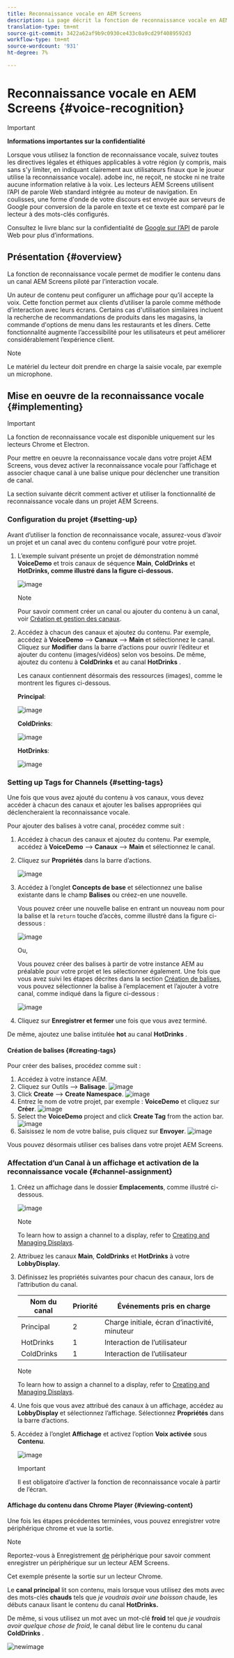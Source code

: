```yaml
---
title: Reconnaissance vocale en AEM Screens
description: La page décrit la fonction de reconnaissance vocale en AEM Screens.
translation-type: tm+mt
source-git-commit: 3422a62af9b9c0930ce433c0a9cd29f4089592d3
workflow-type: tm+mt
source-wordcount: '931'
ht-degree: 7%

---
```



# Reconnaissance vocale en AEM Screens {#voice-recognition}

>[!IMPORTANT]
>
>**Informations importantes sur la confidentialité**
>
>Lorsque vous utilisez la fonction de reconnaissance vocale, suivez toutes les directives légales et éthiques applicables à votre région (y compris, mais sans s&#39;y limiter, en indiquant clairement aux utilisateurs finaux que le joueur utilise la reconnaissance vocale). adobe inc, ne reçoit, ne stocke ni ne traite aucune information relative à la voix. Les lecteurs AEM Screens utilisent l’API de parole Web standard intégrée au moteur de navigation. En coulisses, une forme d&#39;onde de votre discours est envoyée aux serveurs de Google pour conversion de la parole en texte et ce texte est comparé par le lecteur à des mots-clés configurés.
>
>Consultez le livre blanc sur la confidentialité de [Google sur l’API](https://www.google.com/chrome/privacy/whitepaper.html#speech) de parole Web pour plus d’informations.


## Présentation {#overview}

La fonction de reconnaissance vocale permet de modifier le contenu dans un canal AEM Screens piloté par l’interaction vocale.

Un auteur de contenu peut configurer un affichage pour qu’il accepte la voix. Cette fonction permet aux clients d’utiliser la parole comme méthode d’interaction avec leurs écrans. Certains cas d&#39;utilisation similaires incluent la recherche de recommandations de produits dans les magasins, la commande d&#39;options de menu dans les restaurants et les dîners. Cette fonctionnalité augmente l’accessibilité pour les utilisateurs et peut améliorer considérablement l’expérience client.

>[!NOTE]
>Le matériel du lecteur doit prendre en charge la saisie vocale, par exemple un microphone.

## Mise en oeuvre de la reconnaissance vocale {#implementing}

>[!IMPORTANT]
> La fonction de reconnaissance vocale est disponible uniquement sur les lecteurs Chrome et Electron.

Pour mettre en oeuvre la reconnaissance vocale dans votre projet AEM Screens, vous devez activer la reconnaissance vocale pour l’affichage et associer chaque canal à une balise unique pour déclencher une transition de canal.

La section suivante décrit comment activer et utiliser la fonctionnalité de reconnaissance vocale dans un projet AEM Screens.

### Configuration du projet {#setting-up}

Avant d’utiliser la fonction de reconnaissance vocale, assurez-vous d’avoir un projet et un canal avec du contenu configuré pour votre projet.

1. L’exemple suivant présente un projet de démonstration nommé **VoiceDemo** et trois canaux de séquence **Main**, **ColdDrinks** et **HotDrinks, comme illustré dans la figure ci-dessous.**

   ![image](assets/voice-recognition/vr-1.png)

   >[!NOTE]
   >
   >Pour savoir comment créer un canal ou ajouter du contenu à un canal, voir [Création et gestion des canaux](/help/user-guide/managing-channels.md).

1. Accédez à chacun des canaux et ajoutez du contenu. Par exemple, accédez à **VoiceDemo** —> **Canaux** —> **Main** et sélectionnez le canal. Cliquez sur **Modifier** dans la barre d’actions pour ouvrir l’éditeur et ajouter du contenu (images/vidéos) selon vos besoins. De même, ajoutez du contenu à **ColdDrinks** et au canal **HotDrinks** .

   Les canaux contiennent désormais des ressources (images), comme le montrent les figures ci-dessous.

   **Principal**:

   ![image](assets/voice-recognition/vr-4.png)

   **ColdDrinks**:

   ![image](assets/voice-recognition/vr-3.png)

   **HotDrinks**:

   ![image](assets/voice-recognition/vr-2.png)

### Setting up Tags for Channels {#setting-tags}

Une fois que vous avez ajouté du contenu à vos canaux, vous devez accéder à chacun des canaux et ajouter les balises appropriées qui déclencheraient la reconnaissance vocale.

Pour ajouter des balises à votre canal, procédez comme suit :

1. Accédez à chacun des canaux et ajoutez du contenu. Par exemple, accédez à **VoiceDemo** —> **Canaux** —> **Main** et sélectionnez le canal.

1. Cliquez sur **Propriétés** dans la barre d’actions.

   ![image](assets/voice-recognition/vr-5.png)

1. Accédez à l’onglet **Concepts de base** et sélectionnez une balise existante dans le champ **Balises** ou créez-en une nouvelle.

   Vous pouvez créer une nouvelle balise en entrant un nouveau nom pour la balise et la `return` touche d’accès, comme illustré dans la figure ci-dessous :

   ![image](assets/voice-recognition/vr-6.png)

   Ou,

   Vous pouvez créer des balises à partir de votre instance AEM au préalable pour votre projet et les sélectionner également. Une fois que vous avez suivi les étapes décrites dans la section [Création de balises](#creating-tags), vous pouvez sélectionner la balise à l’emplacement et l’ajouter à votre canal, comme indiqué dans la figure ci-dessous :

   ![image](assets/voice-recognition/vr-tag1.png)

1. Cliquez sur **Enregistrer et fermer** une fois que vous avez terminé.

De même, ajoutez une balise intitulée **hot** au canal **HotDrinks** .

#### Création de balises {#creating-tags}

Pour créer des balises, procédez comme suit :

1. Accédez à votre instance AEM.
1. Cliquez sur Outils —> **Balisage**.
   ![image](assets/voice-recognition/vr-7.png)
1. Click **Create** --> **Create Namespace**.
   ![image](assets/voice-recognition/vr-tag3.png)
1. Entrez le nom de votre projet, par exemple : **VoiceDemo** et cliquez sur **Créer**.
   ![image](assets/voice-recognition/vr-tag2.png)
1. Select the **VoiceDemo** project and click **Create Tag** from the action bar.
   ![image](assets/voice-recognition/vr-tag4.png)
1. Saisissez le nom de votre balise, puis cliquez sur **Envoyer**.
   ![image](assets/voice-recognition/vr-tag5.png)

Vous pouvez désormais utiliser ces balises dans votre projet AEM Screens.

### Affectation d’un Canal à un affichage et activation de la reconnaissance vocale {#channel-assignment}

1. Créez un affichage dans le dossier **Emplacements**, comme illustré ci-dessous.

   ![image](assets/voice-recognition/vr-loc.png)

   >[!NOTE]
   >To learn how to assign a channel to a display, refer to [Creating and Managing Displays](/help/user-guide/managing-displays.md).

1. Attribuez les canaux **Main**, **ColdDrinks** et **HotDrinks** à votre **LobbyDisplay.**

1. Définissez les propriétés suivantes pour chacun des canaux, lors de l’attribution du canal.

   | **Nom du canal** | **Priorité** | **Événements pris en charge** |
   |---|---|---|
   | Principal | 2 | Charge initiale, écran d’inactivité, minuteur |
   | HotDrinks | 1 | Interaction de l’utilisateur |
   | ColdDrinks | 1 | Interaction de l’utilisateur |

   >[!NOTE]
   >
   >To learn how to assign a channel to a display, refer to [Creating and Managing Displays](/help/user-guide/managing-displays.md).

1. Une fois que vous avez attribué des canaux à un affichage, accédez au **LobbyDisplay** et sélectionnez l’affichage. Sélectionnez **Propriétés** dans la barre d’actions.

1. Accédez à l’onglet **Affichage** et activez l’option **Voix activée** sous **Contenu**.

   ![image](assets/voice-recognition/vr-disp.png)

   >[!IMPORTANT]
   >Il est obligatoire d’activer la fonction de reconnaissance vocale à partir de l’écran.

#### Affichage du contenu dans Chrome Player {#viewing-content}

Une fois les étapes précédentes terminées, vous pouvez enregistrer votre périphérique chrome et vue la sortie.

>[!NOTE]
>Reportez-vous à Enregistrement [de](device-registration.md) périphérique pour savoir comment enregistrer un périphérique sur un lecteur AEM Screens.

Cet exemple présente la sortie sur un lecteur Chrome.

Le **canal principal** lit son contenu, mais lorsque vous utilisez des mots avec des mots-clés **chauds** tels que *je voudrais avoir une boisson* chaude, les débuts canaux lisant le contenu du canal **HotDrinks.**

De même, si vous utilisez un mot avec un mot-clé **froid** tel que *je voudrais avoir quelque chose de froid*, le canal début lire le contenu du canal **ColdDrinks** .

![newimage](assets/voice-recognition/voice-video.gif)












